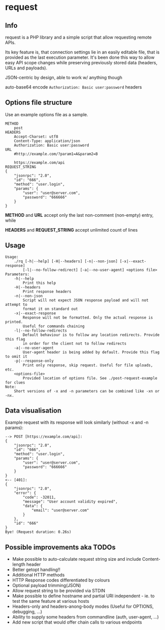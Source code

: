 # request

## Info ##
request is a PHP library and a simple script that allow requesting remote APIs.

Its key feature is, that connection settings lie in an easily editable file, that is provided as the last execution parameter. It's been done this way to allow easy API scope changes while preserving previously stored data (headers, URLs and payloads).

JSON-centric by design, able to work w/ anything though

auto-base64 encode `Authorization: Basic user:password` headers

## Options file structure ##
Use an example options file as a sample.

```
METHOD
	post
HEADERS
	Accept-Charset: utf8
	Content-Type: application/json
    Authorization: Basic user:password
URL
	#http://example.com/?param1=A&param2=B

	https://example.com/api
REQUEST_STRING
{
	"jsonrpc": "2.0",
	"id": "666",
	"method": "user.login",
	"params": {
		"user": "user@server.com",
		"password": "666666"
	}
}
```
**METHOD** and **URL** accept only the last non-comment (non-empty) entry, while

**HEADERS** and **REQUEST_STRING** accept unlimited count of lines

## Usage ##

```
Usage:
	./rq [-h|--help] [-H|--headers] [-n|--non-json] [-x|--exact-response]
		[-l|--no-follow-redirect] [-a|--no-user-agent] <options file>
Parameters:
	-h|--help
		Print this help
	-H|--headers
		Print response headers
	-n|--non-json
		Script will not expect JSON response payload and will not attempt to
		format it on standard out
	-x|--exact-response
		Response will not be formatted. Only the actual response is printed.
		Useful for commands chaining
	-l|--no-follow-redirects
		Default behaviour is to follow any location redirects. Provide this flag
		in order for the client not to follow redirects
	-a|--no-user-agent
		User-agent header is being added by default. Provide this flag to omit it
	-p|--response-only
		Print only response, skip request. Useful for file uploads, etc.
	<options-file>
		Provided location of options file. See ./post-request-example for clues
Note:
	Short versions of -x and -n parameters can be combined like -xn or -nx.
```

## Data visualisation ##

Example request with its response will look similarly (without -x and -n params):

```
--> POST [https://example.com/api]:
{
	"jsonrpc": "2.0",
	"id": "666",
	"method": "user.login",
	"params": {
		"user": "user@server.com",
		"password": "666666"
	}
}
<-- [401]:
{
	"jsonrpc": "2.0",
	"error": {
		"code": -32011,
		"message": "User account validity expired",
		"data": {
			"email": "user@server.com"
		}
	},
	"id": "666"
}
Bye! (Request duration: 0.26s)
```

## Possible improvements aka TODOs ##

* Make possible to auto-calculate request string size and include Content-length header
* Better getopt handling!!
* Additional HTTP methods
* HTTP Response codes differentiated by colours
* Optional payload trimming(JSON)
* Allow request string to be provided via STDIN
* Make possible to define hostname and partial URI independent - ie. to test the same feature at various hosts
* Headers-only and headers-anong-body modes (Useful for OPTIONS, debugging, ...)
* Ability to supply some headers from commandline (auth, user-agent, ...)
* Add new script that would offer chain calls to various endpoints
